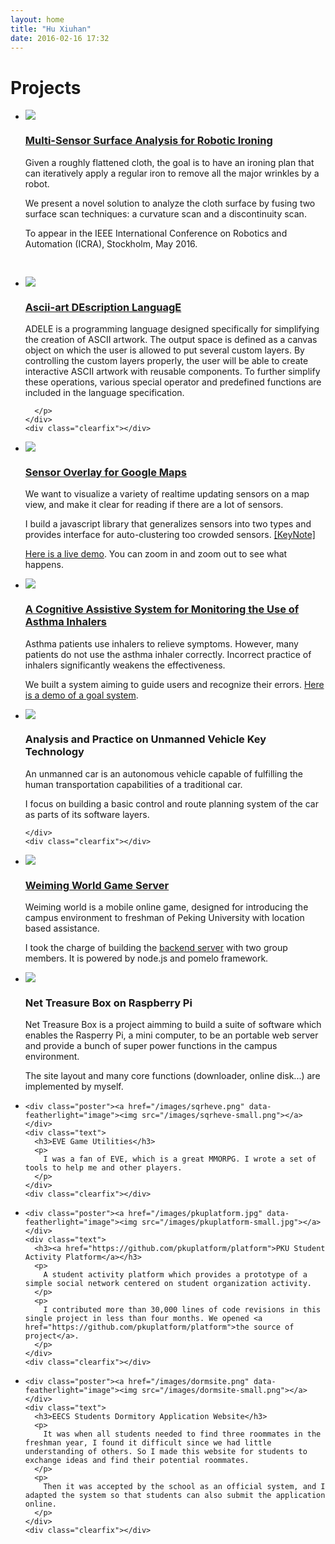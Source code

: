 ```yaml
---
layout: home
title: "Hu Xiuhan"
date: 2016-02-16 17:32
---
```

<h1>Projects</h1>
<ul id="projects">

  <li>
    <div class="poster"><a href="http://www.cs.columbia.edu/~yli/ICRA2016/"><img src="/images/ironing-small.png" /></a></div>
    <div class="text">
      <h3><a href="http://www.cs.columbia.edu/~yli/ICRA2016/">Multi-Sensor Surface Analysis for Robotic Ironing</a></h3>
      <p>
        Given a roughly flattened cloth, the goal is to have an ironing plan that can iteratively apply a regular iron to remove all the major wrinkles by a robot.
      </p>
      <p>
        We present a novel solution to analyze the cloth surface by fusing two surface scan techniques: a curvature scan and a discontinuity scan.
      </p>
      <p>
        To appear in the IEEE International Conference on Robotics and Automation (ICRA), Stockholm, May 2016.
      </p>
    </div>
    <div class="clearfix"></div>
  </li>


  <li>
    <div class="poster" style="padding-top:30px"><a href="https://github.com/ajchuang/Adele"><img src="/images/adele.png" /></a></div>
    <div class="text">
      <h3><a href="https://github.com/ajchuang/Adele">Ascii-art DEscription LanguagE</a></h3>
      <p>
        ADELE is a programming language designed specifically for simplifying the creation of ASCII artwork. The output space is defined as a canvas object on which the user is allowed to put several custom layers. By controlling the custom layers properly, the user will be able to create interactive ASCII artwork with reusable components. To further simplify these operations, various special operator and predefined functions are included in the language specification.

      </p>
    </div>
    <div class="clearfix"></div>
  </li>

  <li>
    <div class="poster"><a href="/projects/sensor-map/"><img src="/images/sensor-map.png" /></a></div>
    <div class="text">
      <h3><a href="/projects/sensor-map/">Sensor Overlay for Google Maps</a></h3>
      <p>
        We want to visualize a variety of realtime updating sensors on a map view, and make it clear for reading if there are a lot of sensors.
      </p>
      <p>
        I build a javascript library that generalizes sensors into two types and provides interface for auto-clustering too crowded sensors. <a href="/projects/sensor-map/sece.key">[KeyNote]</a>
      </p>
      <p>
        <a href="/projects/sensor-map/">Here is a live demo</a>. You can zoom in and zoom out to see what happens.
      </p>
    </div>
    <div class="clearfix"></div>
  </li>

  <li>
    <div class="poster"><a href="/projects/asthma-inhaler-project/"><img src="/images/asthma-small.png"></a></div>
    <div class="text">
      <h3><a href="/projects/asthma-inhaler-project">A Cognitive Assistive System for Monitoring the Use of Asthma Inhalers</a></h3>
      <p>
        Asthma patients use inhalers to relieve symptoms. However, many patients do not use the asthma inhaler correctly. Incorrect practice of inhalers significantly weakens the effectiveness.
      </p>
      <p>
        We built a system aiming to guide users and recognize their errors.
        <a href="/projects/asthma-inhaler-project">Here is a demo of a goal system</a>.
      </p>
    </div>
    <div class="clearfix"></div>
  </li>

  <li>
    <div class="poster"><a href="/images/unmanned-vehicle.png" data-featherlight="image"><img src="/images/unmanned-vehicle-small.png"></a></div>
    <div class="text">
      <h3>Analysis and Practice on Unmanned Vehicle Key Technology</h3>
      <p> An unmanned car is an autonomous vehicle capable of fulfilling the human transportation capabilities of a traditional car. </p>
      <p> I focus on building a basic control and route planning system of the car as parts of its software layers.
      </p>

    </div>
    <div class="clearfix"></div>
  </li>


  <li>
    <div class="poster"><a href="/images/wmworld.png" data-featherlight="image"><img src="/images/wmworld-small.png"></a></div>
    <div class="text">
      <h3><a href="https://github.com/huxiuhan/wmserver">Weiming World Game Server</a></h3>
      <p>Weiming world is a mobile online game, designed for introducing the campus environment to freshman of Peking University with location based assistance.
      </p>
      <p>
        I took the charge of building the <a href="https://github.com/huxiuhan/wmserver">backend server</a> with two group members. It is powered by node.js and pomelo framework.
      </p>
    </div>
    <div class="clearfix"></div>
  </li>

  <li>
    <div class="poster"><a href="/images/ntbox.png" data-featherlight="image"><img src="/images/ntbox-small.png"></a></div>
    <div class="text">
      <h3>Net Treasure Box on Raspberry Pi</h3>
      <p>
        Net Treasure Box is a project aimming to build a suite of software which enables the Rasperry Pi, a mini computer, to be an portable web server and provide a bunch of super power functions in the campus environment.
      </p>
      <p>
        The site layout and many core functions (downloader, online disk...) are implemented by myself.
      </p>
    </div>
    <div class="clearfix"></div>
  </li>



  <li>

    <div class="poster"><a href="/images/sqrheve.png" data-featherlight="image"><img src="/images/sqrheve-small.png"></a></div>
    <div class="text">
      <h3>EVE Game Utilities</h3>
      <p>
        I was a fan of EVE, which is a great MMORPG. I wrote a set of tools to help me and other players.
      </p>
    </div>
    <div class="clearfix"></div>

  </li>




  <li>

    <div class="poster"><a href="/images/pkuplatform.jpg" data-featherlight="image"><img src="/images/pkuplatform-small.jpg"></a></div>
    <div class="text">
      <h3><a href="https://github.com/pkuplatform/platform">PKU Student Activity Platform</a></h3>
      <p>
        A student activity platform which provides a prototype of a simple social network centered on student organization activity.
      </p>
      <p>
        I contributed more than 30,000 lines of code revisions in this single project in less than four months. We opened <a href="https://github.com/pkuplatform/platform">the source of project</a>.
      </p>
    </div>
    <div class="clearfix"></div>

  </li>


  <li>

    <div class="poster"><a href="/images/dormsite.png" data-featherlight="image"><img src="/images/dormsite-small.png"></a></div>
    <div class="text">
      <h3>EECS Students Dormitory Application Website</h3>
      <p>
        It was when all students needed to find three roommates in the freshman year, I found it difficult since we had little understanding of others. So I made this website for students to exchange ideas and find their potential roommates.
      </p>
      <p>
        Then it was accepted by the school as an official system, and I adapted the system so that students can also submit the application online.
      </p>
    </div>
    <div class="clearfix"></div>

  </li>


</ul>

